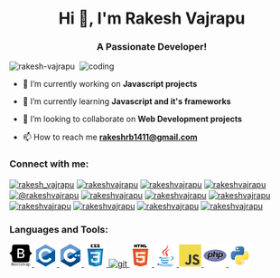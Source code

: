 <h1 align="center">Hi 👋, I'm Rakesh Vajrapu</h1>
<h3 align="center">A Passionate Developer!</h3>

<img src="https://i.pinimg.com/originals/54/e3/7d/54e37d8074ebcde1d96c77d7b2a7f310.gif" alt="coding" width="380px" align="right">

<p align="left"> <img src="https://komarev.com/ghpvc/?username=rakesh-vajrapu&label=Profile%20views&color=0e75b6&style=flat" alt="rakesh-vajrapu" /> </p>

- 🔭 I’m currently working on **Javascript projects**

- 🌱 I’m currently learning **Javascript and it's frameworks**

- 👯 I’m looking to collaborate on **Web Development projects**

- 📫 How to reach me **rakeshrb1411@gmail.com**

<h3 align="left">Connect with me:</h3>
<p align="left">
<a href="https://twitter.com/rakesh_vajrapu" target="blank"><img align="center" src="https://raw.githubusercontent.com/rahuldkjain/github-profile-readme-generator/master/src/images/icons/Social/twitter.svg" alt="rakesh_vajrapu" height="30" width="40" /></a>
<a href="https://linkedin.com/in/rakeshvajrapu" target="blank"><img align="center" src="https://raw.githubusercontent.com/rahuldkjain/github-profile-readme-generator/master/src/images/icons/Social/linked-in-alt.svg" alt="rakeshvajrapu" height="30" width="40" /></a>
<a href="https://fb.com/rakeshvajrapu" target="blank"><img align="center" src="https://raw.githubusercontent.com/rahuldkjain/github-profile-readme-generator/master/src/images/icons/Social/facebook.svg" alt="rakeshvajrapu" height="30" width="40" /></a>
<a href="https://instagram.com/rakeshvajrapu" target="blank"><img align="center" src="https://raw.githubusercontent.com/rahuldkjain/github-profile-readme-generator/master/src/images/icons/Social/instagram.svg" alt="rakeshvajrapu" height="30" width="40" /></a>
<a href="https://medium.com/@rakeshvajrapu" target="blank"><img align="center" src="https://raw.githubusercontent.com/rahuldkjain/github-profile-readme-generator/master/src/images/icons/Social/medium.svg" alt="@rakeshvajrapu" height="30" width="40" /></a>
<a href="https://www.codechef.com/users/rakeshvajrapu" target="blank"><img align="center" src="https://cdn.jsdelivr.net/npm/simple-icons@3.1.0/icons/codechef.svg" alt="rakeshvajrapu" height="30" width="40" /></a>
<a href="https://www.hackerrank.com/rakeshvajrapu" target="blank"><img align="center" src="https://raw.githubusercontent.com/rahuldkjain/github-profile-readme-generator/master/src/images/icons/Social/hackerrank.svg" alt="rakeshvajrapu" height="30" width="40" /></a>
<a href="https://codeforces.com/profile/rakeshvajrapu" target="blank"><img align="center" src="https://raw.githubusercontent.com/rahuldkjain/github-profile-readme-generator/master/src/images/icons/Social/codeforces.svg" alt="rakeshvajrapu" height="30" width="40" /></a>
<a href="https://www.leetcode.com/rakeshvajrapu" target="blank"><img align="center" src="https://raw.githubusercontent.com/rahuldkjain/github-profile-readme-generator/master/src/images/icons/Social/leet-code.svg" alt="rakeshvajrapu" height="30" width="40" /></a>
<a href="https://www.hackerearth.com/rakeshvajrapu" target="blank"><img align="center" src="https://raw.githubusercontent.com/rahuldkjain/github-profile-readme-generator/master/src/images/icons/Social/hackerearth.svg" alt="rakeshvajrapu" height="30" width="40" /></a>
<a href="https://auth.geeksforgeeks.org/user/rakeshvajrapu" target="blank"><img align="center" src="https://raw.githubusercontent.com/rahuldkjain/github-profile-readme-generator/master/src/images/icons/Social/geeks-for-geeks.svg" alt="rakeshvajrapu" height="30" width="40" /></a>
<a href="https://discord.gg/rakeshvajrapu" target="blank"><img align="center" src="https://raw.githubusercontent.com/rahuldkjain/github-profile-readme-generator/master/src/images/icons/Social/discord.svg" alt="rakeshvajrapu" height="30" width="40" /></a>
</p>

<h3 align="left">Languages and Tools:</h3>
<p align="left"> <a href="https://getbootstrap.com" target="_blank" rel="noreferrer"> <img src="https://raw.githubusercontent.com/devicons/devicon/master/icons/bootstrap/bootstrap-plain-wordmark.svg" alt="bootstrap" width="40" height="40"/> </a> <a href="https://www.cprogramming.com/" target="_blank" rel="noreferrer"> <img src="https://raw.githubusercontent.com/devicons/devicon/master/icons/c/c-original.svg" alt="c" width="40" height="40"/> </a> <a href="https://www.w3schools.com/cpp/" target="_blank" rel="noreferrer"> <img src="https://raw.githubusercontent.com/devicons/devicon/master/icons/cplusplus/cplusplus-original.svg" alt="cplusplus" width="40" height="40"/> </a> <a href="https://www.w3schools.com/css/" target="_blank" rel="noreferrer"> <img src="https://raw.githubusercontent.com/devicons/devicon/master/icons/css3/css3-original-wordmark.svg" alt="css3" width="40" height="40"/> </a> <a href="https://git-scm.com/" target="_blank" rel="noreferrer"> <img src="https://www.vectorlogo.zone/logos/git-scm/git-scm-icon.svg" alt="git" width="40" height="40"/> </a> <a href="https://www.w3.org/html/" target="_blank" rel="noreferrer"> <img src="https://raw.githubusercontent.com/devicons/devicon/master/icons/html5/html5-original-wordmark.svg" alt="html5" width="40" height="40"/> </a> <a href="https://www.java.com" target="_blank" rel="noreferrer"> <img src="https://raw.githubusercontent.com/devicons/devicon/master/icons/java/java-original.svg" alt="java" width="40" height="40"/> </a> <a href="https://developer.mozilla.org/en-US/docs/Web/JavaScript" target="_blank" rel="noreferrer"> <img src="https://raw.githubusercontent.com/devicons/devicon/master/icons/javascript/javascript-original.svg" alt="javascript" width="40" height="40"/> </a> <a href="https://www.php.net" target="_blank" rel="noreferrer"> <img src="https://raw.githubusercontent.com/devicons/devicon/master/icons/php/php-original.svg" alt="php" width="40" height="40"/> </a> <a href="https://www.python.org" target="_blank" rel="noreferrer"> <img src="https://raw.githubusercontent.com/devicons/devicon/master/icons/python/python-original.svg" alt="python" width="40" height="40"/> </a> </p>
